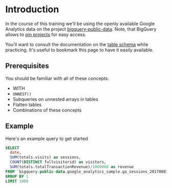 # Introduction

In the course of this training we'll be using the openly available Google Analytics data on the project [bigquery-public-data](https://console.cloud.google.com/bigquery?project=&folder&organizationId&p=bigquery-public-data&d=google_analytics_sample&page=dataset). Note, that BigQuery allows to [pin projects](https://cloud.google.com/bigquery/docs/bigquery-web-ui#pinning_adding_a_project) for easy access.

You'll want to consult the documentation on the [table schema](https://support.google.com/analytics/answer/3437719) while practicing. It's useful to bookmark this page to have it easily available.

## Prerequisites

You should be familiar with all of these concepts:
- WITH
- `UNNEST()`
- Subqueries on unnested arrays in tables
- Flatten tables
- Combinations of these concepts

## Example

Here's an example query to get started

```sql
SELECT 
  date,
  SUM(totals.visits) as sessions,
  COUNT(DISTINCT fullvisitorid) as visitors,
  SUM(totals.totalTransactionRevenue)/1000000 as revenue
FROM `bigquery-public-data.google_analytics_sample.ga_sessions_20170801` 
GROUP BY 1
LIMIT 1000
```
